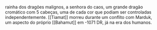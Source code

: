 rainha dos dragões malignos, a senhora do caos, um grande dragão cromático com 5 cabeças, uma de cada cor que podiam ser controladas independentemente. [[Tiamat]] morreu durante um conflito com Marduk, um aspecto do próprio [[Bahamut]] em -1071 DR, já na era dos humanos.